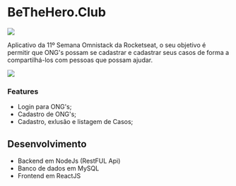 # BeTheHero.Club

![](http://bethehero.club/static/media/logo.7eea718b.svg)

Aplicativo da 11º Semana Omnistack da Rocketseat, o seu objetivo é permitir que ONG's possam se cadastrar e cadastrar seus casos de forma a compartilhá-los com pessoas que possam ajudar.

![](http://bethehero.club/banner.png)

### Features

- Login para ONG's;
- Cadastro de ONG's;
- Cadastro, exlusão e listagem de Casos;

## Desenvolvimento

- Backend em NodeJs (RestFUL Api)
- Banco de dados em MySQL
- Frontend em ReactJS
